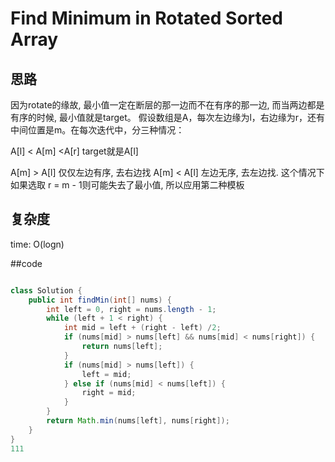 # Find Minimum in Rotated Sorted Array
## 思路
因为rotate的缘故, 最小值一定在断层的那一边而不在有序的那一边, 而当两边都是有序的时候, 最小值就是target。
假设数组是A，每次左边缘为l，右边缘为r，还有中间位置是m。在每次迭代中，分三种情况：

A[l] < A[m] <A[r] target就是A[l]

A[m] > A[l] 仅仅左边有序, 去右边找
A[m] < A[l] 左边无序, 去左边找. 这个情况下如果选取 r = m - 1则可能失去了最小值, 所以应用第二种模板

## 复杂度
time: O(logn)

##code
```java

class Solution {
    public int findMin(int[] nums) {
        int left = 0, right = nums.length - 1;
        while (left + 1 < right) {
            int mid = left + (right - left) /2;
            if (nums[mid] > nums[left] && nums[mid] < nums[right]) {
                return nums[left];
            }
            if (nums[mid] > nums[left]) {
                left = mid;
            } else if (nums[mid] < nums[left]) {
                right = mid;
            }
        }
        return Math.min(nums[left], nums[right]);
    }
}
111
